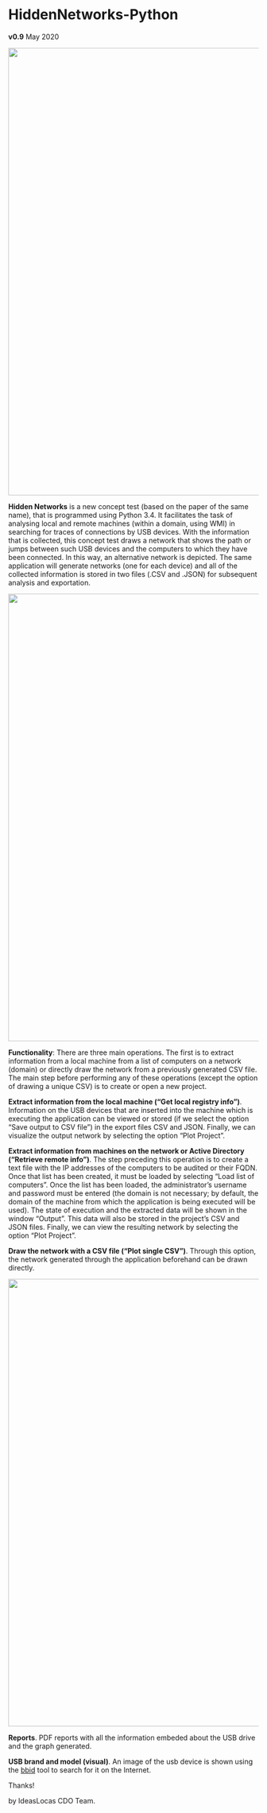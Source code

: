 # **HiddenNetworks-Python**
**v0.9** May 2020

<img src="https://github.com/ElevenPaths/HiddenNetworks-Python/blob/master/README_data/HiddenNetworks_Graph_USB.png" width="900">

**Hidden Networks** is a new concept test (based on the paper of the same name), that is programmed using Python 3.4. It facilitates the task of analysing local and remote machines (within a domain, using WMI) in searching for traces of connections by USB devices. With the information that is collected, this concept test draws a network that shows the path or jumps between such USB devices and the computers to which they have been connected. In this way, an alternative network is depicted. The same application will generate networks (one for each device) and all of the collected information is stored in two files (.CSV and .JSON) for subsequent analysis and exportation. 

<img src="https://github.com/ElevenPaths/HiddenNetworks-Python/blob/master/README_data/HiddenNetworks_NewFrontend.png" width="900">

**Functionality**: There are three main operations. The first is to extract information from a local machine from a list of computers on a network (domain) or directly draw the network from a previously generated CSV file. The main step before performing any of these operations (except the option of drawing a unique CSV) is to create or open a new project.

**Extract information from the local machine (“Get local registry info”)**. Information on the USB devices that are inserted       into the machine which is executing the application can be viewed or stored (if we select the option “Save output to CSV       file”) in the export files CSV and JSON. Finally, we can visualize the output network by selecting the option “Plot           Project”. 

**Extract information from machines on the network or Active Directory (“Retrieve remote info”)**. The step preceding this operation is to create a text file with the IP addresses of the computers to be audited or their FQDN. Once that list has been created, it must be loaded by selecting “Load list of computers”. Once the list has been loaded, the administrator’s username and password must be entered (the domain is not necessary; by default, the domain of the machine from which the application is being executed will be used). The state of execution and the extracted data will be shown in the window “Output”. This data will also be stored in the project’s CSV and JSON files. Finally, we can view the resulting network by selecting the option “Plot Project”.

**Draw the network with a CSV file (“Plot single CSV”)**. Through this option, the network generated through the application beforehand can be drawn directly.

<img src="https://github.com/ElevenPaths/HiddenNetworks-Python/blob/master/README_data/HiddenNetworks_GraphDetail.png" width="900">

**Reports**. PDF reports with all the information embeded about the USB drive and the graph generated.

**USB brand and model (visual)**. An image of the usb device is shown using the [bbid](https://github.com/ostrolucky/Bulk-Bing-Image-downloader) tool to search for it on the Internet. 


Thanks!

by IdeasLocas CDO Team.
